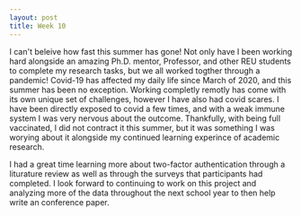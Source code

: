 ```yaml
---
layout: post
title: Week 10
---
```


I can't beleive how fast this summer has gone! Not only have I been working hard alongside an amazing Ph.D. mentor, Professor, and other REU students to complete my research tasks, but we all worked 
togther through a pandemic! Covid-19 has affected my daily life since March of 2020, and this summer has been no exception. Working completly remotly has come with its own unique set of challenges, 
however I have also had covid scares. I have been directly exposed to covid a few times, and with a weak immune system I was very nervous about the outcome. Thankfully, with being full vaccinated, I did
not contract it this summer, but it was something I was worying about it alongside my continued learning experince of academic research. 

I had a great time learning more about two-factor authentication through a liturature review as well as through the surveys that participants had completed. I look forward to continuing to work on this project 
and analyzing more of the data throughout the next school year to then help write an conference paper. 
